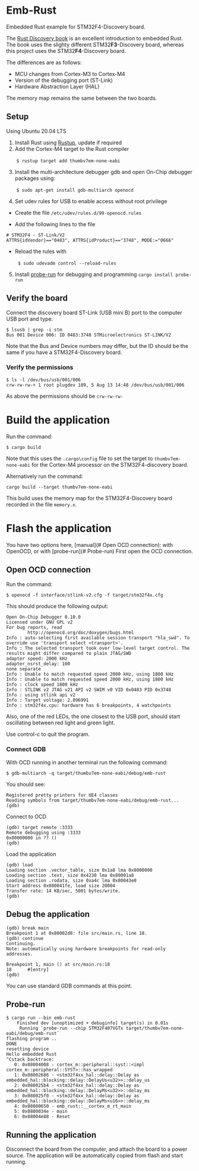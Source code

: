 # Emb-Rust
Embedded Rust example for STM32F4-Discovery board.

The [Rust Discovery book](https://docs.rust-embedded.org/discovery/index.html) is an excellent introduction to embedded Rust.
The book uses the slighty different STM32**F3**-Discovery board, whereas this project uses the STM32**F4**-Discovery board.

The differences are as follows:
* MCU changes from Cortex-M3 to Cortex-M4
* Version of the debugging port (ST-Link)
* Hardware Abstraction Layer (HAL)

The memory map remains the same between the two boards.

## Setup

Using Ubuntu 20.04 LTS 

1. Install Rust using [Rustup](https://www.rust-lang.org/tools/install), update if required
2. Add the Cortex-M4 target to the Rust compiler 

&nbsp;&nbsp;&nbsp;&nbsp;&nbsp;&nbsp;&nbsp;`$ rustup target add thumbv7em-none-eabi` 

3. Install the multi-architecture debugger gdb and open On-Chip debugger packages using:

&nbsp;&nbsp;&nbsp;&nbsp;&nbsp;&nbsp;&nbsp;`$ sudo apt-get install gdb-multiarch openocd`

4. Set udev rules for USB to enable access without root privilege
* Create the file `/etc/udev/rules.d/99-openocd.rules`

* Add the following lines to the file 
``` 
# STM32F4 - ST-Link/V2 
ATTRS{idVendor}=="0483", ATTRS{idProduct}=="3748", MODE:="0666" 
```

* Reload the rules with 

&nbsp;&nbsp;&nbsp;&nbsp;&nbsp;&nbsp;&nbsp; `$ sudo udevadm control --reload-rules`

5. Install [probe-run](https://github.com/knurling-rs/probe-run) for debugging and programming
        `cargo install probe-run`

## Verify the board
Connect the discovery board ST-Link (USB mini B) port to the computer USB port and type:

```
$ lsusb | grep -i stm
Bus 001 Device 006: ID 0483:3748 STMicroelectronics ST-LINK/V2
```

Note that the Bus and Device numbers may differ, but the ID should be the same if you have a STM32F4-Discovery board.


### Verify the permissions
```
$ ls -l /dev/bus/usb/001/006
crw-rw-rw-+ 1 root plugdev 189, 5 Aug 13 14:48 /dev/bus/usb/001/006
```
As above the permissions should be `crw-rw-rw-`


# Build the application
Run the command:

`$ cargo build`

Note that this uses the `.cargo\config` file to set the target to `thumbv7em-none-eabi` for the Cortex-M4 processor on the STM32F4-discovery board.

Alternatively run the command:

`cargo build --target thumbv7em-none-eabi`

This build uses the memory map for the STM32F4-Discovery board recorded in the file `memory.x`.

# Flash the application

You have two options here, [manual](# Open OCD connection): with OpenOCD, or with [probe-run](# Probe-run)
First open the OCD connection.

## Open OCD connection
Run the command:

`$ openocd -f interface/stlink-v2.cfg -f target/stm32f4x.cfg`


This should produce the following output:

```
Open On-Chip Debugger 0.10.0
Licensed under GNU GPL v2
For bug reports, read
        http://openocd.org/doc/doxygen/bugs.html
Info : auto-selecting first available session transport "hla_swd". To override use 'transport select <transport>'.
Info : The selected transport took over low-level target control. The results might differ compared to plain JTAG/SWD
adapter speed: 2000 kHz
adapter_nsrst_delay: 100
none separate
Info : Unable to match requested speed 2000 kHz, using 1800 kHz
Info : Unable to match requested speed 2000 kHz, using 1800 kHz
Info : clock speed 1800 kHz
Info : STLINK v2 JTAG v21 API v2 SWIM v0 VID 0x0483 PID 0x3748
Info : using stlink api v2
Info : Target voltage: 2.896991
Info : stm32f4x.cpu: hardware has 6 breakpoints, 4 watchpoints
```

Also, one of the red LEDs, the one closest to the USB port, should start oscillating between red light and green light.

Use control-c to quit the program.

### Connect GDB
With OCD running in another terminal run the following command:

`$ gdb-multiarch -q target/thumbv7em-none-eabi/debug/emb-rust`

You should see:
```
Registered pretty printers for UE4 classes
Reading symbols from target/thumbv7em-none-eabi/debug/emb-rust...
(gdb) 
```
Connect to OCD
```
(gdb) target remote :3333
Remote debugging using :3333
0x00000000 in ?? ()
(gdb)
```

Load the application
```
(gdb) load
Loading section .vector_table, size 0x1a8 lma 0x8000000
Loading section .text, size 0x4230 lma 0x80001a8
Loading section .rodata, size 0xa4c lma 0x80043e0
Start address 0x080041fe, load size 20004
Transfer rate: 14 KB/sec, 5001 bytes/write.
(gdb) 
```

## Debug the application

```
(gdb) break main
Breakpoint 1 at 0x80002d8: file src/main.rs, line 18.
(gdb) continue
Continuing.
Note: automatically using hardware breakpoints for read-only addresses.

Breakpoint 1, main () at src/main.rs:18
18      #[entry]
(gdb) 
```

You can use standard GDB commands at this point.

## Probe-run
```
$ cargo run --bin emb-rust
    Finished dev [unoptimized + debuginfo] target(s) in 0.01s
     Running `probe-run --chip STM32F407VGTx target/thumbv7em-none-eabi/debug/emb-rust`
flashing program ..
DONE
resetting device
Hello embedded Rust
^Cstack backtrace:
   0: 0x08004008 - cortex_m::peripheral::syst::<impl cortex_m::peripheral::SYST>::has_wrapped
   1: 0x08002686 - <stm32f4xx_hal::delay::Delay as embedded_hal::blocking::delay::DelayUs<u32>>::delay_us
   2: 0x080025b4 - <stm32f4xx_hal::delay::Delay as embedded_hal::blocking::delay::DelayMs<u32>>::delay_ms
   3: 0x080025f0 - <stm32f4xx_hal::delay::Delay as embedded_hal::blocking::delay::DelayMs<u16>>::delay_ms
   4: 0x08000650 - emb_rust::__cortex_m_rt_main
   5: 0x0800034e - main
   6: 0x08004e88 - Reset
```

## Running the application
Disconnect the board from the computer, and attach the board to a power source.
The application will be automatically copied from flash and start running.